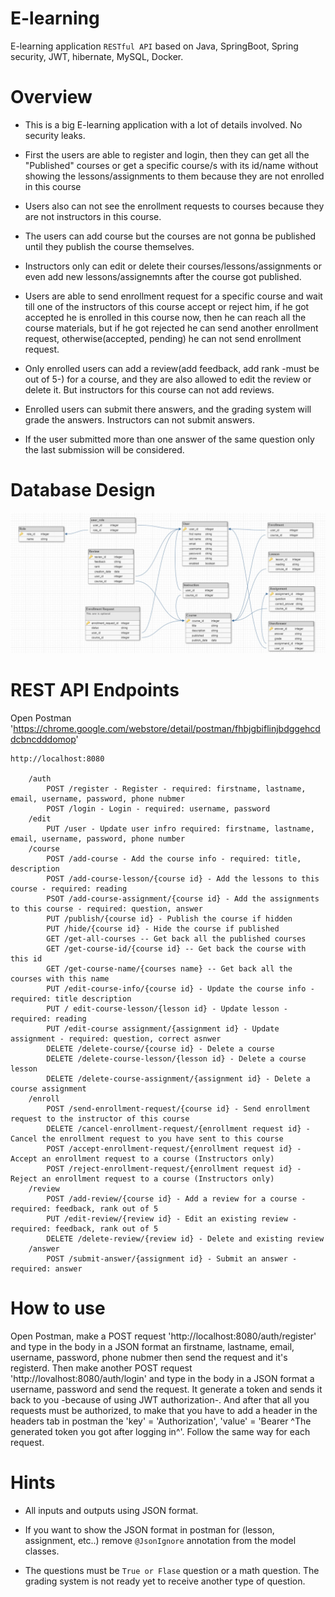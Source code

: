 # E-learning

E-learning application `RESTful API` based on Java, SpringBoot, Spring security, JWT, hibernate, MySQL, Docker.

# Overview

- This is a big E-learning application with a lot of details involved. No security leaks. 

- First the users are able to register and login, then they can get all the "Published" courses or get a specific course/s with its id/name without showing the lessons/assignments to them because they are not enrolled in this course

- Users also can not see the enrollment requests to courses because they are not instructors in this course.

- The users can add course but the courses are not gonna be published until they publish the course themselves.

- Instructors only can edit or delete their courses/lessons/assignments or even add new lessons/assignemnts after the course got published.

- Users are able to send enrollment request for a specific course and wait till one of the instructors of this course accept or reject him, if he got accepted he is enrolled in this course now, then he can reach all the course materials, but if he got rejected he can send another enrollment request, otherwise(accepted, pending) he can not send enrollment request.

- Only enrolled users can add a review(add feedback, add rank -must be out of 5-) for a course, and they are also allowed to edit the review or delete it. But instructors for this course can not add reviews.

- Enrolled users can submit there answers, and the grading system will grade the answers. Instructors can not submit answers.

- If the user submitted more than one answer of the same question only the last submission will be considered.

# Database Design

![database design](https://github.com/KickItLikeShika/E-learning/blob/master/databasedesign.jpg)


# REST API Endpoints

Open Postman 'https://chrome.google.com/webstore/detail/postman/fhbjgbiflinjbdggehcddcbncdddomop'

	http://localhost:8080
		
		/auth
			POST /register - Register - required: firstname, lastname, email, username, password, phone nubmer
			POST /login - Login - required: username, password
		/edit
			PUT /user - Update user infro required: firstname, lastname, email, username, password, phone number
		/course
			POST /add-course - Add the course info - required: title, description
			POST /add-course-lesson/{course id} - Add the lessons to this course - required: reading
			PSOT /add-course-assignment/{course id} - Add the assignments to this course - required: question, answer
			PUT /publish/{course id} - Publish the course if hidden
			PUT /hide/{course id} - Hide the course if published
			GET /get-all-courses -- Get back all the published courses
			GET /get-course-id/{course id} -- Get back the course with this id
			GET /get-course-name/{courses name} -- Get back all the courses with this name
			PUT /edit-course-info/{course id} - Update the course info - required: title description
			PUT / edit-course-lesson/{lesson id} - Update lesson - required: reading
			PUT /edit-course assignment/{assignment id} - Update assignment - required: question, correct asnwer
			DELETE /delete-course/{course id} - Delete a course
			DELETE /delete-course-lesson/{lesson id} - Delete a course lesson
			DELETE /delete-course-assignment/{assignment id} - Delete a course assignment 
		/enroll
			POST /send-enrollment-request/{course id} - Send enrollment request to the instructor of this course
			DELETE /cancel-enrollment-request/{enrollment request id} - Cancel the enrollment request to you have sent to this course
			POST /accept-enrollment-request/{enrollment request id} - Accept an enrollment request to a course (Instructors only)
			POST /reject-enrollment-request/{enrollment request id} - Reject an enrollment request to a course (Instructors only)
		/review
			POST /add-review/{course id} - Add a review for a course - required: feedback, rank out of 5
			PUT /edit-review/{review id} - Edit an existing review - required: feedback, rank out of 5
			DELETE /delete-review/{review id} - Delete and existing review
		/answer
			POST /submit-answer/{assignment id} - Submit an answer - required: answer

# How to use 

Open Postman, make a POST request 'http://localhost:8080/auth/register' and type in the body in a JSON format an firstname, lastname, email, username, password, phone nubmer then send the request and it's registerd.
Then make another POST request 'http://lovalhost:8080/auth/login' and type in the body in a JSON format a username, password and send the request. It generate a token and sends it back to you -because of using JWT authorization-.
And after that all you requests must be authorized, to make that you have to add a header in the headers tab in postman the 'key' = 'Authorization', 'value' = 'Bearer ^The generated token you got after logging in^'.
Follow the same way for each request.

# Hints 

- All inputs and outputs using JSON format.

- If you want to show the JSON format in postman for (lesson, assignment, etc..) remove `@JsonIgnore` annotation from the model classes.

- The questions must be `True or Flase` question or a math question. The grading system is not ready yet to receive another type of question.
